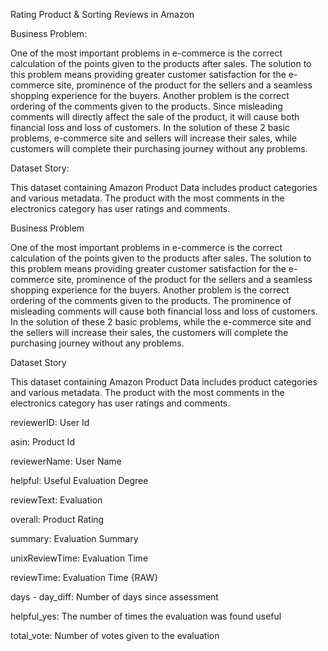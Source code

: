 Rating Product & Sorting Reviews in Amazon

Business Problem:

One of the most important problems in e-commerce is the correct calculation of the points given to the products after sales. The solution to this problem means providing greater customer satisfaction for the e-commerce site, prominence of the product for the sellers and a seamless shopping experience for the buyers. Another problem is the correct ordering of the comments given to the products. Since misleading comments will directly affect the sale of the product, it will cause both financial loss and loss of customers. In the solution of these 2 basic problems, e-commerce site and sellers will increase their sales, while customers will complete their purchasing journey without any problems.

Dataset Story:

This dataset containing Amazon Product Data includes product categories and various metadata. The product with the most comments in the electronics category has user ratings and comments.

Business Problem

One of the most important problems in e-commerce is the correct calculation of the points given to the products after sales. The solution to this problem means providing greater customer satisfaction for the e-commerce site, prominence of the product for the sellers and a seamless shopping experience for the buyers. Another problem is the correct ordering of the comments given to the products. The prominence of misleading comments will cause both financial loss and loss of customers. In the solution of these 2 basic problems, while the e-commerce site and the sellers will increase their sales, the customers will complete the purchasing journey without any problems.

Dataset Story

This dataset containing Amazon Product Data includes product categories and various metadata. The product with the most comments in the electronics category has user ratings and comments.

reviewerID: User Id

asin: Product Id

reviewerName: User Name

helpful: Useful Evaluation Degree

reviewText: Evaluation

overall: Product Rating

summary: Evaluation Summary

unixReviewTime: Evaluation Time

reviewTime: Evaluation Time {RAW}

days - day_diff: Number of days since assessment

helpful_yes: The number of times the evaluation was found useful

total_vote: Number of votes given to the evaluation
